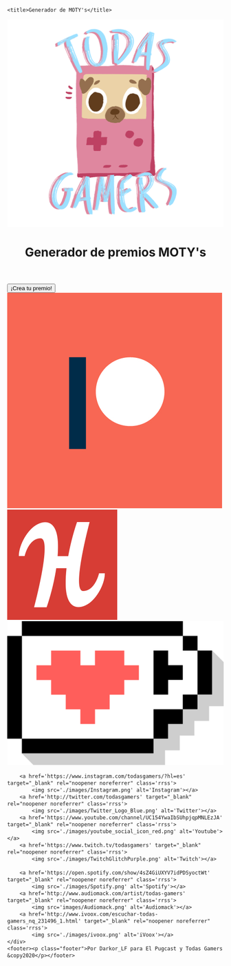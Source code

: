 <!DOCTYPE html>
<html lang="es">

<head>
    <meta charset="utf-8" />
    <meta name="viewport" content="width=device-width" />
    <link rel="stylesheet" href="./styles/styles.css" />
    <link rel="preconnect" href="https://fonts.gstatic.com">
    <link rel="shortcut icon" href="./images/Pugcast1_cuadrada.jpg">

    <title>Generador de MOTY's</title>
</head>

<body>
    <header>
        <a href='https://todasgamers.com' target="_blank" rel="noopener noreferrer">
            <img src='./images/todas_gamers_logo.png' alt='Todas Gamers logo' class='logo-TG'></a>
            <h1>Generador de premios MOTY's</h1>
    </header>
    <div class="moty">
        <p class='premio'></p>
        <button onclick="generateMoty()">¡Crea tu premio!</button>
    </div>
    <div class="logos">
        <a href='https://www.patreon.com/todasgamers' target="_blank" rel="noopener noreferrer" class='rrss'>
            <img src='./images/Patreon_Mark_Coral.jpg' alt='Patreon'></a>
        <a href='https://www.humblebundle.com/?partner=todasgamers' target="_blank" rel="noopener noreferrer" class='rrss'>
            <img src='./images/Humble-Bundle.png' alt='Humble bundle' ></a>
        <a href='https://ko-fi.com/A230CK9' target="_blank" rel="noopener noreferrer" class='rrss'>
            <img src='./images/Kofi_pixel_logo.png' alt='Kofi' ></a>

        <a href='https://www.instagram.com/todasgamers/?hl=es' target="_blank" rel="noopener noreferrer" class='rrss'>
            <img src='./images/Instagram.png' alt='Instagram'></a>
        <a href='http://twitter.com/todasgamers' target="_blank" rel="noopener noreferrer" class='rrss'>
            <img src='./images/Twitter_Logo_Blue.png' alt='Twitter'></a>
        <a href='https://www.youtube.com/channel/UC154YwaIbSUhpjqpMNLEzJA' target="_blank" rel="noopener noreferrer" class='rrss'>
            <img src='./images/youtube_social_icon_red.png' alt='Youtube'></a>
        <a href='https://www.twitch.tv/todasgamers' target="_blank" rel="noopener noreferrer" class='rrss'>
            <img src='./images/TwitchGlitchPurple.png' alt='Twitch'></a>

        <a href='https://open.spotify.com/show/4sZ4GiUXYV7idPDSyoctWt' target="_blank" rel="noopener noreferrer" class='rrss'>
            <img src='./images/Spotify.png' alt='Spotify'></a>
        <a href='http://www.audiomack.com/artist/todas-gamers' target="_blank" rel="noopener noreferrer" class='rrss'>
            <img src='images/Audiomack.png' alt='Audiomack'></a>
        <a href='http://www.ivoox.com/escuchar-todas-gamers_nq_231496_1.html' target="_blank" rel="noopener noreferrer" class='rrss'>
            <img src='./images/ivoox.png' alt='iVoox'></a>
    </div>
    <footer><p class="footer">Por Darkor_LF para El Pugcast y Todas Gamers &copy2020</p></footer>

</body>
<script type="text/javascript" src="./js/generator.js"></script>

</html>
